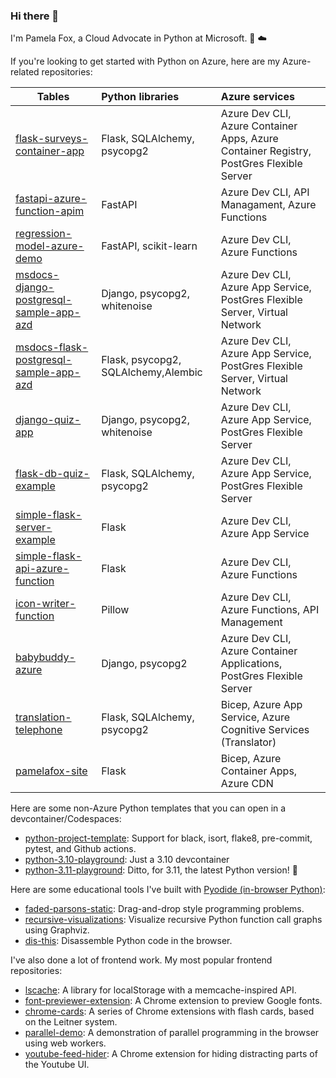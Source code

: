 ### Hi there 👋

I'm Pamela Fox, a Cloud Advocate in Python at Microsoft. 🐍 ☁️

If you're looking to get started with Python on Azure, here are my Azure-related repositories:

| Tables        | Python libraries | Azure services  |
| ------------- |:-------------| :-----|
| [flask-surveys-container-app](https://github.com/pamelafox/flask-surveys-container-app) | Flask, SQLAlchemy, psycopg2  | Azure Dev CLI, Azure Container Apps, Azure Container Registry, PostGres Flexible Server |
| [fastapi-azure-function-apim](https://github.com/pamelafox/fastapi-azure-function-apim) | FastAPI | Azure Dev CLI, API Managament, Azure Functions
| [regression-model-azure-demo](https://github.com/pamelafox/regression-model-azure-demo)     | FastAPI, scikit-learn | Azure Dev CLI, Azure Functions 
| [msdocs-django-postgresql-sample-app-azd](https://github.com/pamelafox/msdocs-django-postgresql-sample-app-azd)     | Django, psycopg2, whitenoise     |   Azure Dev CLI, Azure App Service, PostGres Flexible Server, Virtual Network |
| [msdocs-flask-postgresql-sample-app-azd](https://github.com/pamelafox/msdocs-flask-postgresql-sample-app-azd)     | Flask, psycopg2, SQLAlchemy,Alembic     |   Azure Dev CLI, Azure App Service, PostGres Flexible Server, Virtual Network |
| [django-quiz-app](https://github.com/pamelafox/django-quiz-app) | Django, psycopg2, whitenoise | Azure Dev CLI, Azure App Service, PostGres Flexible Server |
| [flask-db-quiz-example](https://github.com/pamelafox/flask-db-quiz-example) | Flask, SQLAlchemy, psycopg2      |   Azure Dev CLI, Azure App Service, PostGres Flexible Server |
| [simple-flask-server-example](https://github.com/pamelafox/simple-flask-server-example) | Flask | Azure Dev CLI, Azure App Service |
| [simple-flask-api-azure-function](https://github.com/pamelafox/simple-flask-api-azure-function) | Flask | Azure Dev CLI, Azure Functions |
| [icon-writer-function](https://github.com/pamelafox/icon-writer-function) | Pillow | Azure Dev CLI, Azure Functions, API Management |
| [babybuddy-azure](https://github.com/pamelafox/babybuddy-azure) | Django, psycopg2 | Azure Dev CLI, Azure Container Applications, PostGres Flexible Server |
| [translation-telephone](https://github.com/pamelafox/translation-telephone) | Flask, SQLAlchemy, psycopg2 | Bicep, Azure App Service, Azure Cognitive Services (Translator) | 
| [pamelafox-site](https://github.com/pamelafox/pamelafox-site) | Flask | Bicep, Azure Container Apps, Azure CDN | 

Here are some non-Azure Python templates that you can open in a devcontainer/Codespaces:

* [python-project-template](https://github.com/pamelafox/python-project-template): Support for black, isort, flake8, pre-commit, pytest, and Github actions.
* [python-3.10-playground](https://github.com/pamelafox/python-3.10-playground): Just a 3.10 devcontainer
* [python-3.11-playground](https://github.com/pamelafox/python-3.11-playground): Ditto, for 3.11, the latest Python version! 🎉

Here are some educational tools I've built with [Pyodide (in-browser Python)](https://pyodide.org/):

* [faded-parsons-static](https://github.com/pamelafox/faded-parsons-static): Drag-and-drop style programming problems.
* [recursive-visualizations](https://github.com/pamelafox/recursive-visualizations): Visualize recursive Python function call graphs using Graphviz.
* [dis-this](https://github.com/pamelafox/dis-this): Disassemble Python code in the browser.

I've also done a lot of frontend work. My most popular frontend repositories:

* [lscache](https://github.com/pamelafox/lscache): A library for localStorage with a memcache-inspired API.
* [font-previewer-extension](https://github.com/pamelafox/font-previewer-extension): A Chrome extension to preview Google fonts.
* [chrome-cards](https://github.com/pamelafox/chrome-cards): A series of Chrome extensions with flash cards, based on the Leitner system.
* [parallel-demo](https://github.com/pamelafox/parallel-demo): A demonstration of parallel programming in the browser using web workers.
* [youtube-feed-hider](https://github.com/pamelafox/youtube-feed-hider): A Chrome extension for hiding distracting parts of the Youtube UI.

